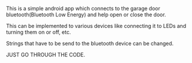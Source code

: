 This is a simple android app which connects to the garage door bluetooth(Bluetooth Low Energy) and help open or close the door.

This can be implemented to various devices like connecting it to LEDs and turning them on or off, etc.

Strings that have to be send to the bluetooth device can be changed.

JUST GO THROUGH THE CODE.
